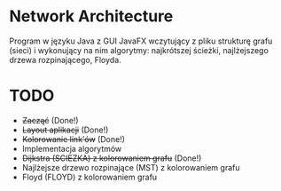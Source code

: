 ﻿ # Network Architecture
 Program w języku Java z GUI JavaFX wczytujący z pliku strukturę grafu (sieci) i wykonujący na nim algorytmy: najkrótszej ścieżki, najlżejszego drzewa rozpinającego, Floyda.

 # TODO
 * ~~Zacząć~~ (Done!)
 * ~~Layout aplikacji~~ (Done!)
 * ~~Kolorowanie link'ów~~ (Done!)
 * Implementacja algorytmów
 * ~~Dijkstra (SCIEZKA) z kolorowaniem grafu~~ (Done!)
 * Najlżejsze drzewo rozpinające (MST) z kolorowaniem grafu
 * Floyd (FLOYD) z kolorowaniem grafu
